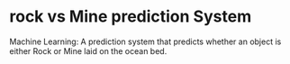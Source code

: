 # rock vs Mine prediction System
Machine Learning: A prediction system that predicts whether an object is either Rock or Mine laid on the ocean bed. 
